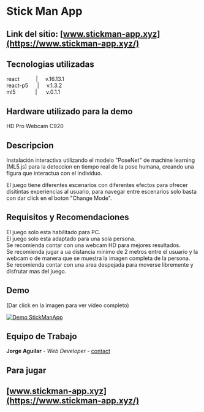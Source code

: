 # Stick Man App

## Link del sitio: [www.stickman-app.xyz](https://www.stickman-app.xyz/)

## Tecnologias utilizadas

react&nbsp;&nbsp;&nbsp;&nbsp;&nbsp;&nbsp;&nbsp;&nbsp;&nbsp;&nbsp;&nbsp;|&nbsp;&nbsp;&nbsp;&nbsp;&nbsp;v.16.13.1<br/>
react-p5&nbsp;&nbsp;&nbsp;&nbsp;&nbsp;&nbsp;|&nbsp;&nbsp;&nbsp;&nbsp;&nbsp;v.1.3.2<br/>
ml5&nbsp;&nbsp;&nbsp;&nbsp;&nbsp;&nbsp;&nbsp;&nbsp;&nbsp;&nbsp;&nbsp;&nbsp;&nbsp;|&nbsp;&nbsp;&nbsp;&nbsp;&nbsp;&nbsp;v.0.1.1<br/>

## Hardware utilizado para la demo

HD Pro Webcam C920

## Descripcion

Instalación interactiva utilizando el modelo "PoseNet" de machine learning (ML5.js) para la deteccion en tiempo real de la pose humana, creando una figura que interactua con el individuo.

El juego tiene diferentes escenarios con diferentes efectos para ofrecer disitintas experiencias al usuario, para navegar entre escenarios solo basta con dar click en el boton "Change Mode".

## Requisitos y Recomendaciones

El juego solo esta habilitado para PC.<br>
El juego solo esta adaptado para una sola persona.<br>
Se recomienda contar con una webcam HD para mejores resultados.<br>
Se recomienda jugar a ua distancia minimo de 2 metros entre el usuario y la webcam o de manera que se muestra la imagen completa de la persona.<br>
Se recomienda contar con una area despejada para moverse libremente y disfrutar mas del juego.<br>


## Demo

(Dar click en la imagen para ver video completo)

[![Demo StickManApp](https://res.cloudinary.com/jaacker25/image/upload/v1588631852/stickMan/ezgif-4-bb139d66aa9b_rm4tg4.gif)](https://res.cloudinary.com/jaacker25/video/upload/v1588384029/stickMan/final_5eaccfef9723d500154ddc76_738322_eashtl.mp4)


## Equipo de Trabajo
**Jorge Aguilar** - *Web Developer* - [contact](https://www.linkedin.com/in/jorge-aguilar-castillo/)<br>

## Para jugar

## [www.stickman-app.xyz](https://www.stickman-app.xyz/)